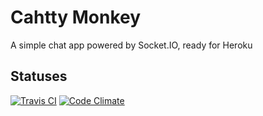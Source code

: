 # Cahtty Monkey 

A simple chat app powered by Socket.IO, ready for Heroku

## Statuses
[![Travis CI](https://travis-ci.org/tradeandmark/chat.svg?branch=master)](https://travis-ci.org/tradeandmark/chat)
[![Code Climate](https://codeclimate.com/github/tradeandmark/chat/badges/gpa.svg)](https://codeclimate.com/github/tradeandmark/chat)
